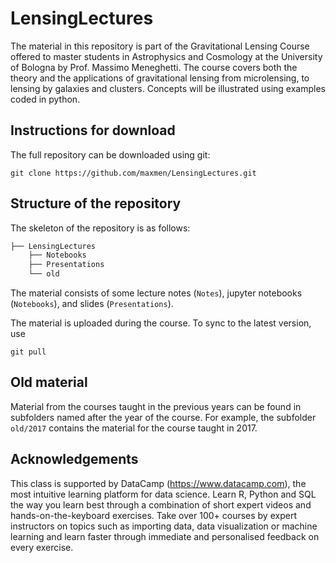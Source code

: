# LensingLectures

The material in this repository is part of the Gravitational Lensing Course offered to master students in Astrophysics and Cosmology at the University of Bologna by Prof. Massimo Meneghetti.
The course covers both the theory and the applications of gravitational lensing from microlensing, to lensing by galaxies and clusters. Concepts will be illustrated using examples coded in python.

## Instructions for download
The full repository can be downloaded using git:
```
git clone https://github.com/maxmen/LensingLectures.git
```

## Structure of the repository
 
The skeleton of the repository is as follows:
```bash
├── LensingLectures
    ├── Notebooks
    ├── Presentations
    └── old
```
The material consists of some lecture notes (```Notes```), jupyter notebooks (```Notebooks```), and slides (```Presentations```).

The material is uploaded during the course. To sync to the latest version, use 
```
git pull
```

## Old material
Material from the courses taught in the previous years can be found in subfolders named after the year of the course. For example, the subfolder ```old/2017``` contains the material for the course taught in 2017.


## Acknowledgements
This class is supported by DataCamp (https://www.datacamp.com), the most intuitive learning platform for data science. Learn R, Python and SQL the way you learn best through a combination of short expert videos and hands-on-the-keyboard exercises. Take over 100+ courses by expert instructors on topics such as importing data, data visualization or machine learning and learn faster through immediate and personalised feedback on every exercise.


